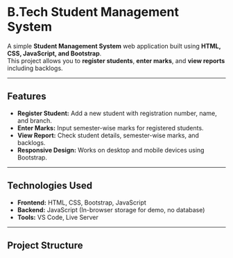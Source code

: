 # B.Tech Student Management System

A simple **Student Management System** web application built using **HTML, CSS, JavaScript, and Bootstrap**.  
This project allows you to **register students**, **enter marks**, and **view reports** including backlogs.

---

## Features

- **Register Student:** Add a new student with registration number, name, and branch.
- **Enter Marks:** Input semester-wise marks for registered students.
- **View Report:** Check student details, semester-wise marks, and backlogs.
- **Responsive Design:** Works on desktop and mobile devices using Bootstrap.

---

## Technologies Used

- **Frontend:** HTML, CSS, Bootstrap, JavaScript
- **Backend:** JavaScript (In-browser storage for demo, no database)
- **Tools:** VS Code, Live Server

---

## Project Structure



